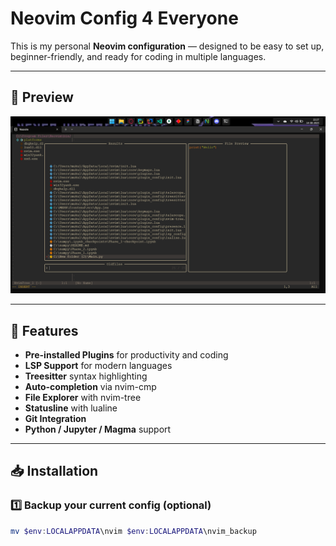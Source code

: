 # Neovim Config 4 Everyone

This is my personal **Neovim configuration** — designed to be easy to set up, beginner-friendly, and ready for coding in multiple languages.

---

## 📸 Preview
![Neovim Screenshot](image.png)

---

## 🚀 Features
- **Pre-installed Plugins** for productivity and coding
- **LSP Support** for modern languages
- **Treesitter** syntax highlighting
- **Auto-completion** via nvim-cmp
- **File Explorer** with nvim-tree
- **Statusline** with lualine
- **Git Integration**
- **Python / Jupyter / Magma** support

---

## 📥 Installation

### 1️⃣ Backup your current config (optional)
```powershell
mv $env:LOCALAPPDATA\nvim $env:LOCALAPPDATA\nvim_backup
